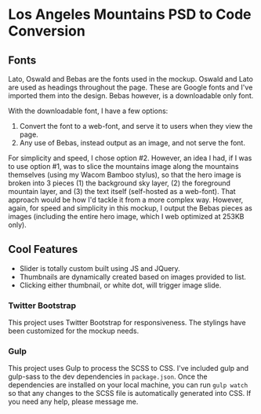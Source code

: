 # Los Angeles Mountains PSD to Code Conversion

## Fonts

Lato, Oswald and Bebas are the fonts used in the mockup. Oswald and Lato are used as headings throughout the page. These are Google fonts and I've imported them into the design. Bebas however, is a downloadable only font. 

With the downloadable font, I have a few options:

1. Convert the font to a web-font, and serve it to users when they view the page.
2. Any use of Bebas, instead output as an image, and not serve the font.

For simplicity and speed, I chose option #2. However, an idea I had, if I was to use option #1, was to slice the mountains image along the mountains themselves (using my Wacom Bamboo stylus), so that the hero image is broken into 3 pieces (1) the background sky layer, (2) the foreground mountain layer, and (3) the text itself (self-hosted as a web-font). That approach would be how I'd tackle it from  a more complex way. However, again, for speed and simplicity in this mockup, I output the Bebas pieces as images (including the entire hero image, which I web optimized at 253KB only).

## Cool Features

- Slider is totally custom built using JS and JQuery.
- Thumbnails are dynamically created based on images provided to list.
- Clicking either thumbnail, or white dot, will trigger image slide.

### Twitter Bootstrap

This project uses Twitter Bootstrap for responsiveness. The stylings have been customized for the mockup needs.

### Gulp

This project uses Gulp to process the SCSS to CSS. I've included gulp and gulp-sass to the dev dependencies in `package.json`. Once the dependencies are installed on your local machine, you can run `gulp watch` so that any changes to the SCSS file is automatically generated into CSS. If you need any help, please message me.